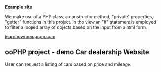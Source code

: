 **Example site**

We make use of a PHP class, a constructor method, "private" properties, "getter"
functions in this project. In the view an "If" statement is employed to filter a
looped array of objects based on the input from a html form.  

[learnhowtoprogram.com](https://www.learnhowtoprogram.com/lessons/object-practice-monday-classwork)

ooPHP project - demo Car dealership Website
---
User can request a listing of cars based on price and mileage.
